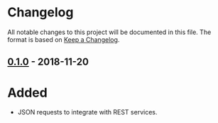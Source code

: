 # Changelog
All notable changes to this project will be documented in this file.
The format is based on [Keep a Changelog](https://keepachangelog.com/en/1.0.0/).

## [0.1.0](https://github.com/FireBlinkLTD/fbl-plugins-http/releases/tag/0.1.0) - 2018-11-20

# Added

- JSON requests to integrate with REST services.
